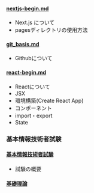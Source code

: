 #### [nextjs-begin.md](nextjs-begin.md)
- Next.js について
- pagesディレクトリの使用方法

#### [git_basis.md](git_basis.md)
- Githubについて

#### [react-begin.md](react-begin.md)
- Reactについて
- JSX
- 環境構築(Create React App)
- コンポーネント
- import・export
- State

### 基本情報技術者試験
#### [基本情報技術者試験](#)
- 試験の概要
#### [基礎理論](#)
